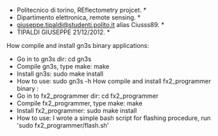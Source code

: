 * Politecnico di torino, REflectometry projcet.       *
* Dipartimento elettronica, remote sensing.           *
* giuseppe.tipaldi@studenti.polito.it alias Ciusss89. *
* TIPALDI GIUSEPPE 21/12/2012.                        *

How compile and install gn3s binary applications: 
   - Go in to gn3s dir:
	cd gn3s
   - Compile gn3s, type make:
	make
   - Install gn3s:
	sudo make install
   - How to use:
	sudo gn3s -h
How compile and install fx2_programmer binary :
   - Go in to fx2_programmer dir:
        cd fx2_programmer
   - Compile fx2_programmer, type make:
        make
   - Install fx2_programmer:
        sudo make install
   - How to use:
        I wrote a simple bash script for flashing procedure, run 'sudo fx2_programmer/flash.sh'

